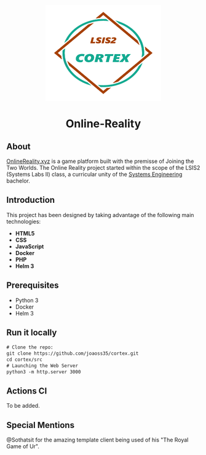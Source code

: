 <p align="center">
  <img src="src/res/cortex_logo.png" width="300" height="250" alt="">
</p>

<h1 align="center">Online-Reality</h1>

## About

[OnlineReality.xyz](OnlineReality.xyz) is a game platform built with the premisse of Joining the Two Worlds.
The Online Reality project started within the scope of the LSIS2 (Systems Labs II) class, a curricular unity of the [Systems Engineering](https://www.ipp.pt/education/courses/degree/isep/126) bachelor.

## Introduction

This project has been designed by taking advantage of the following main technologies:
- **HTML5**
- **CSS**
- **JavaScript**
- **Docker**
- **PHP**
- **Helm 3**

## Prerequisites

- Python 3
- Docker
- Helm 3

## Run it locally

```shell
# Clone the repo:
git clone https://github.com/joaoss35/cortex.git
cd cortex/src
# Launching the Web Server
python3 -m http.server 3000
```

## Actions CI

To be added.

## Special Mentions

@Sothatsit for the amazing template client being used of his "The Royal Game of Ur".
